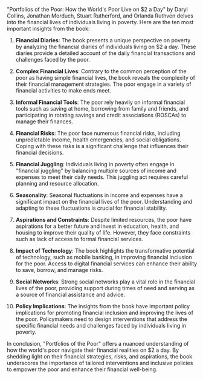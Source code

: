"Portfolios of the Poor: How the World's Poor Live on $2 a Day" by Daryl Collins, Jonathan Morduch, Stuart Rutherford, and Orlanda Ruthven delves into the financial lives of individuals living in poverty. Here are the ten most important insights from the book:

1. **Financial Diaries**: The book presents a unique perspective on poverty by analyzing the financial diaries of individuals living on $2 a day. These diaries provide a detailed account of the daily financial transactions and challenges faced by the poor.

2. **Complex Financial Lives**: Contrary to the common perception of the poor as having simple financial lives, the book reveals the complexity of their financial management strategies. The poor engage in a variety of financial activities to make ends meet.

3. **Informal Financial Tools**: The poor rely heavily on informal financial tools such as saving at home, borrowing from family and friends, and participating in rotating savings and credit associations (ROSCAs) to manage their finances.

4. **Financial Risks**: The poor face numerous financial risks, including unpredictable income, health emergencies, and social obligations. Coping with these risks is a significant challenge that influences their financial decisions.

5. **Financial Juggling**: Individuals living in poverty often engage in "financial juggling" by balancing multiple sources of income and expenses to meet their daily needs. This juggling act requires careful planning and resource allocation.

6. **Seasonality**: Seasonal fluctuations in income and expenses have a significant impact on the financial lives of the poor. Understanding and adapting to these fluctuations is crucial for financial stability.

7. **Aspirations and Constraints**: Despite limited resources, the poor have aspirations for a better future and invest in education, health, and housing to improve their quality of life. However, they face constraints such as lack of access to formal financial services.

8. **Impact of Technology**: The book highlights the transformative potential of technology, such as mobile banking, in improving financial inclusion for the poor. Access to digital financial services can enhance their ability to save, borrow, and manage risks.

9. **Social Networks**: Strong social networks play a vital role in the financial lives of the poor, providing support during times of need and serving as a source of financial assistance and advice.

10. **Policy Implications**: The insights from the book have important policy implications for promoting financial inclusion and improving the lives of the poor. Policymakers need to design interventions that address the specific financial needs and challenges faced by individuals living in poverty.

In conclusion, "Portfolios of the Poor" offers a nuanced understanding of how the world's poor navigate their financial realities on $2 a day. By shedding light on their financial strategies, risks, and aspirations, the book underscores the importance of tailored interventions and inclusive policies to empower the poor and enhance their financial well-being.